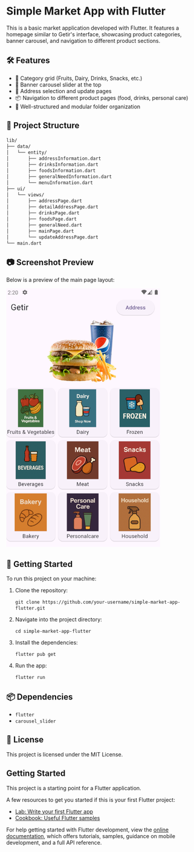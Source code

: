 # Simple Market App with Flutter

This is a basic market application developed with Flutter. It features a homepage similar to Getir's interface, showcasing product categories, banner carousel, and navigation to different product sections.

## 🛠 Features

- 🛒 Category grid (Fruits, Dairy, Drinks, Snacks, etc.)
- 🎠 Banner carousel slider at the top
- 📍 Address selection and update pages
- 📦 Navigation to different product pages (food, drinks, personal care)
- 📁 Well-structured and modular folder organization

## 📂 Project Structure

```
lib/
├── data/
│   └── entity/
│       ├── addressInformation.dart
│       ├── drinksInformation.dart
│       ├── foodsInformation.dart
│       ├── generalNeedInformation.dart
│       └── menuInformation.dart
├── ui/
│   └── views/
│       ├── addressPage.dart
│       ├── detailAddressPage.dart
│       ├── drinksPage.dart
│       ├── foodsPage.dart
│       ├── generalNeed.dart
│       ├── mainPage.dart
│       └── updateAddressPage.dart
└── main.dart
```

## 📷 Screenshot Preview

Below is a preview of the main page layout:

![App Preview](images/Screenshot.png)

## 🚀 Getting Started

To run this project on your machine:

1. Clone the repository:
   ```
   git clone https://github.com/your-username/simple-market-app-flutter.git
   ```

2. Navigate into the project directory:
   ```
   cd simple-market-app-flutter
   ```

3. Install the dependencies:
   ```
   flutter pub get
   ```

4. Run the app:
   ```
   flutter run
   ```

## 📦 Dependencies

- `flutter`
- `carousel_slider`

## 📄 License

This project is licensed under the MIT License.


## Getting Started

This project is a starting point for a Flutter application.

A few resources to get you started if this is your first Flutter project:

- [Lab: Write your first Flutter app](https://docs.flutter.dev/get-started/codelab)
- [Cookbook: Useful Flutter samples](https://docs.flutter.dev/cookbook)

For help getting started with Flutter development, view the
[online documentation](https://docs.flutter.dev/), which offers tutorials,
samples, guidance on mobile development, and a full API reference.
